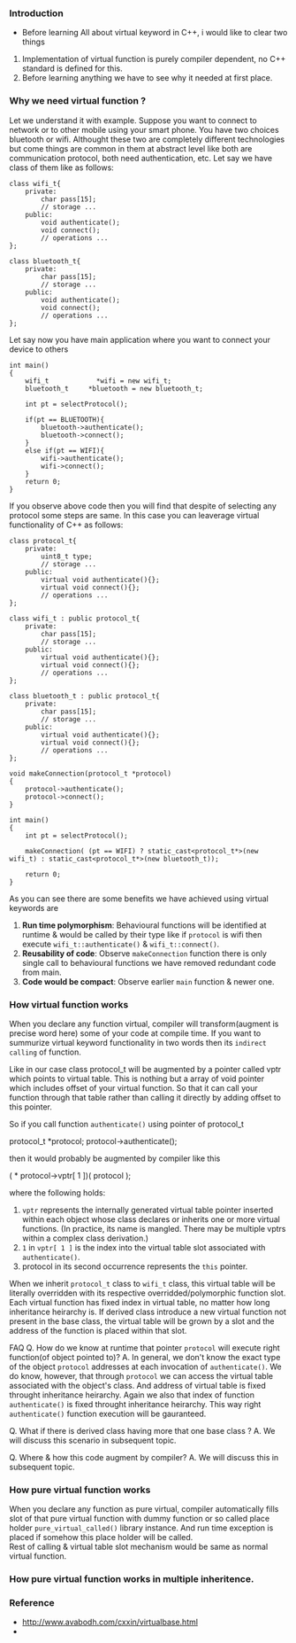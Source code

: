 ### Introduction
- Before learning All about virtual keyword in C++, i would like to clear two things 
1. Implementation of virtual function is purely compiler dependent, no C++ standard is defined for this.
2. Before learning anything we have to see why it needed at first place.

### Why we need virtual function ?
Let we understand it with example.
Suppose you want to connect to network or to other mobile using your smart phone.
You have two choices bluetooth or wifi.
Althought these two are completely different technologies but come things are common in them at abstract level like both are communication protocol, both need authentication, etc.
Let say we have class of them like as follows:
```
class wifi_t{
	private:
		char pass[15];
		// storage ...
	public:
		void authenticate();
		void connect();
		// operations ...
};

class bluetooth_t{
	private:
		char pass[15];
		// storage ...
	public:
		void authenticate();
		void connect();
		// operations ...
};
```
Let say now you have main application where you want to connect your device to others
```
int main()
{
	wifi_t 			  *wifi = new wifi_t;
	bluetooth_t 	*bluetooth = new bluetooth_t;

	int pt = selectProtocol();
	
	if(pt == BLUETOOTH){
		bluetooth->authenticate();
		bluetooth->connect();
	}
	else if(pt == WIFI){
		wifi->authenticate();
		wifi->connect();
	}
	return 0;
}
```
If you observe above code then you will find that despite of selecting any protocol some steps are same.
In this case you can leaverage virtual functionality of C++ as follows:

```
class protocol_t{
	private:
		uint8_t type;
		// storage ...
	public:
		virtual void authenticate(){};
		virtual void connect(){};
		// operations ...
};

class wifi_t : public protocol_t{
	private:
		char pass[15];
		// storage ...
	public:
		virtual void authenticate(){};
		virtual void connect(){};
		// operations ...
};

class bluetooth_t : public protocol_t{
	private:
		char pass[15];
		// storage ...
	public:
		virtual void authenticate(){};
		virtual void connect(){};
		// operations ...
};

void makeConnection(protocol_t *protocol)
{
	protocol->authenticate();
	protocol->connect();
}	

int main()
{
	int pt = selectProtocol();
  
	makeConnection( (pt == WIFI) ? static_cast<protocol_t*>(new wifi_t) : static_cast<protocol_t*>(new bluetooth_t));	

	return 0;
}
```

As you can see there are some benefits we have achieved using virtual keywords are 
1. **Run time polymorphism**: Behavioural functions will be identified at runtime & would be called by their type like if `protocol` is wifi then execute `wifi_t::authenticate()` & `wifi_t::connect()`.
2. **Reusability of code**: Observe `makeConnection` function there is only single call to behavioural functions we have removed redundant code from main.
3. **Code would be compact**: Observe earlier `main` function & newer one.

### How virtual function works
When you declare any function virtual, compiler will transform(augment is precise word here) some of your code at compile time.
If you want to summurize virtual keyword functionality in two words then its `indirect calling` of function.

Like in our case class protocol_t will be augmented by a pointer called vptr which points to virtual table.
This is nothing but a array of void pointer which includes offset of your virtual function. So that it can call your function through that table rather than calling it directly by adding offset to this pointer.

So if you call function `authenticate()` using pointer of protocol_t 

protocol_t *protocol;
protocol->authenticate();

then it would probably be augmented by compiler like this

( * protocol->vptr[ 1 ])( protocol ); 

where the following holds:
1. `vptr` represents the internally generated virtual table pointer inserted within each object whose class
declares or inherits one or more virtual functions. (In practice, its name is mangled. There may be
multiple vptrs within a complex class derivation.)
2. `1` in `vptr[ 1 ]` is the index into the virtual table slot associated with `authenticate()`.
3. protocol in its second occurrence represents the `this` pointer.

When we inherit `protocol_t` class to `wifi_t` class, this virtual table will be literally overridden with its respective overridded/polymorphic function slot. Each virtual function has fixed index in virtual table, no matter how long inheritance heirarchy is.
If derived class introduce a new virtual function not present in the base class, the virtual table will be grown by a slot and the address of the function is placed within that slot.

FAQ
Q. How do we know at runtime that pointer `protocol` will execute right function(of object pointed to)?
A. In general, we don't know the exact type of the object `protocol` addresses at each invocation of `authenticate()`. 
We do know, however, that through `protocol` we can access the virtual table associated with the object's class.
And address of virtual table is fixed throught inheritance heirarchy.
Again we also that index of function `authenticate()` is fixed throught inheritance heirarchy.
This way right `authenticate()` function execution will be gauranteed. 

Q. What if there is derived class having more that one base class ?
A. We will discuss this scenario in subsequent topic.

Q. Where & how this code augment by compiler?
A. We will discuss this in subsequent topic.

### How pure virtual function works
When you declare any function as pure virtual, compiler automatically fills slot of that pure virtual function with dummy function or so called place holder `pure_virtual_called()` library instance. And run time exception is placed if somehow this place holder will be called.  
Rest of calling & virtual table slot mechanism would be same as normal virtual function.
### How pure virtual function works in multiple inheritence.



### Reference 
- http://www.avabodh.com/cxxin/virtualbase.html
- 
